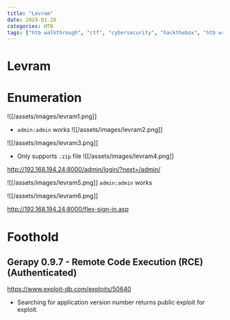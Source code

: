 ```yaml
---
title: "Levram"
date: 2024-01-28
categories: HTB
tags: ["htb walkthrough", "ctf", "cybersecurity", "hackthebox", "htb writeup", "penetration testing", "writeup", "htb", "levram"]
---
```


# Levram

# Enumeration

![[/assets/images/levram1.png]]

- `admin:admin` works 
![[/assets/images/levram2.png]]

![[/assets/images/levram3.png]]
- Only supports `.zip` file
![[/assets/images/levram4.png]]

http://192.168.194.24:8000/admin/login/?next=/admin/

![[/assets/images/levram5.png]]
`admin:admin` works

![[/assets/images/levram6.png]]

http://192.168.194.24:8000/flex-sign-in.asp

# Foothold

## Gerapy 0.9.7 - Remote Code Execution (RCE) (Authenticated)
https://www.exploit-db.com/exploits/50640

- Searching for application version number returns public exploit for exploit. 



